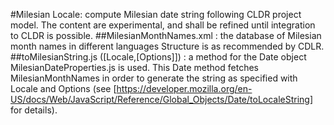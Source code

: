 #Milesian Locale: compute Milesian date string following CLDR project model.
The content are experimental, and shall be refined until integration to CLDR is possible.
##MilesianMonthNames.xml : the database of Milesian month names in different languages
Structure is as recommended by CDLR.
##toMilesianString.js ([Locale,[Options]]) : a method for the Date object
MilesianDateProperties.js is used.
This Date method fetches MilesianMonthNames in order to generate the string as specified with Locale and Options 
(see [https://developer.mozilla.org/en-US/docs/Web/JavaScript/Reference/Global_Objects/Date/toLocaleString] for details).
